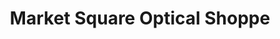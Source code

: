 ---
title: "Market Square Optical Shoppe"
url: /newburyport/market-square-optical-shoppe/
shop: Optiker
---
